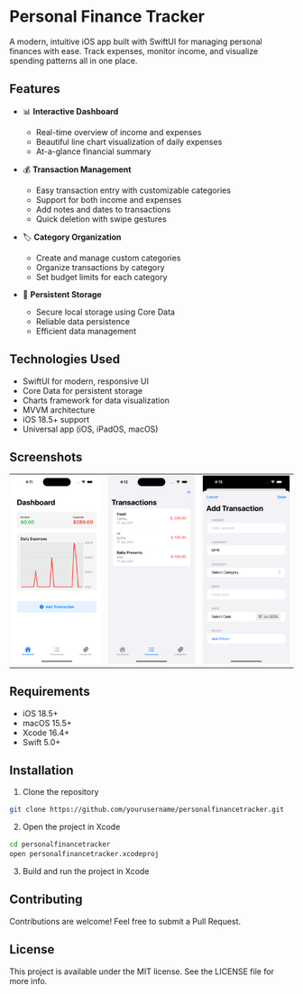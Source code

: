 # Personal Finance Tracker

A modern, intuitive iOS app built with SwiftUI for managing personal finances with ease. Track expenses, monitor income, and visualize spending patterns all in one place.

## Features

- 📊 **Interactive Dashboard**

  - Real-time overview of income and expenses
  - Beautiful line chart visualization of daily expenses
  - At-a-glance financial summary

- 💰 **Transaction Management**

  - Easy transaction entry with customizable categories
  - Support for both income and expenses
  - Add notes and dates to transactions
  - Quick deletion with swipe gestures

- 🏷️ **Category Organization**

  - Create and manage custom categories
  - Organize transactions by category
  - Set budget limits for each category

- 💾 **Persistent Storage**
  - Secure local storage using Core Data
  - Reliable data persistence
  - Efficient data management

## Technologies Used

- SwiftUI for modern, responsive UI
- Core Data for persistent storage
- Charts framework for data visualization
- MVVM architecture
- iOS 18.5+ support
- Universal app (iOS, iPadOS, macOS)

## Screenshots

<table>
  <tr>
    <td><img src="screenshots/Simulator%20Screenshot%20-%20iPhone%2016%20-%202025-07-27%20at%2016.11.01.png" width="200"/></td>
    <td><img src="screenshots/Simulator%20Screenshot%20-%20iPhone%2016%20-%202025-07-27%20at%2016.12.57.png" width="200"/></td>
    <td><img src="screenshots/Simulator%20Screenshot%20-%20iPhone%2016%20-%202025-07-27%20at%2016.15.54.png" width="200"/></td>
  </tr>
</table>

## Requirements

- iOS 18.5+
- macOS 15.5+
- Xcode 16.4+
- Swift 5.0+

## Installation

1. Clone the repository

```bash
git clone https://github.com/yourusername/personalfinancetracker.git
```

2. Open the project in Xcode

```bash
cd personalfinancetracker
open personalfinancetracker.xcodeproj
```

3. Build and run the project in Xcode

## Contributing

Contributions are welcome! Feel free to submit a Pull Request.

## License

This project is available under the MIT license. See the LICENSE file for more info.
